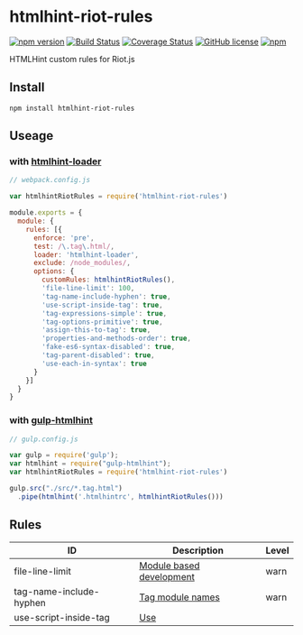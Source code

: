 # htmlhint-riot-rules

[![npm version](https://badge.fury.io/js/htmlhint-riot-rules.svg)](https://badge.fury.io/js/htmlhint-riot-rules)
[![Build Status](https://travis-ci.org/black-trooper/htmlhint-riot-rules.svg?branch=master)](https://travis-ci.org/black-trooper/htmlhint-riot-rules)
[![Coverage Status](https://coveralls.io/repos/github/black-trooper/htmlhint-riot-rules/badge.svg)](https://coveralls.io/github/black-trooper/htmlhint-riot-rules)
[![GitHub license](https://img.shields.io/github/license/black-trooper/htmlhint-riot-rules.svg)](https://github.com/black-trooper/htmlhint-riot-rules/blob/master/LICENSE)
[![npm](https://img.shields.io/npm/dm/htmlhint-riot-rules.svg)](https://www.npmtrends.com/htmlhint-riot-rules)

HTMLHint custom rules for Riot.js

## Install
```
npm install htmlhint-riot-rules
```

## Useage

### with [htmlhint-loader](https://github.com/htmlhint/htmlhint-loader)
```javascript
// webpack.config.js

var htmlhintRiotRules = require('htmlhint-riot-rules')

module.exports = {
  module: {
    rules: [{
      enforce: 'pre',
      test: /\.tag\.html/,
      loader: 'htmlhint-loader',
      exclude: /node_modules/,
      options: {
        customRules: htmlhintRiotRules(),
        'file-line-limit': 100,
        'tag-name-include-hyphen': true,
        'use-script-inside-tag': true,
        'tag-expressions-simple': true,
        'tag-options-primitive': true,
        'assign-this-to-tag': true,
        'properties-and-methods-order': true,
        'fake-es6-syntax-disabled': true,
        'tag-parent-disabled': true,
        'use-each-in-syntax': true
      }
    }]
  }
}
```


### with [gulp-htmlhint](https://github.com/bezoerb/gulp-htmlhint)
```javascript
// gulp.config.js

var gulp = require('gulp');
var htmlhint = require("gulp-htmlhint");
var htmlhintRiotRules = require('htmlhint-riot-rules')

gulp.src("./src/*.tag.html")
  .pipe(htmlhint('.htmlhintrc', htmlhintRiotRules()))
```

## Rules
|ID|Description|Level|
|--|-----------|-----|
|file-line-limit|[Module based development](https://github.com/voorhoede/riotjs-style-guide#module-based-development)|warn|
|tag-name-include-hyphen|[Tag module names](https://github.com/voorhoede/riotjs-style-guide#tag-module-names)|warn|
|use-script-inside-tag|[Use <script> inside tag](https://github.com/voorhoede/riotjs-style-guide#use-script-inside-tag)|warn|
|tag-expressions-simple|[Keep tag expressions simple](https://github.com/voorhoede/riotjs-style-guide#keep-tag-expressions-simple)|warn|
|tag-options-primitive|[Keep tag options primitive](https://github.com/voorhoede/riotjs-style-guide#keep-tag-options-primitive)|warn|
|assign-this-to-tag|[Assign this to tag](https://github.com/voorhoede/riotjs-style-guide#assign-this-to-tag)|warn|
|properties-and-methods-order|[Put tag properties and methods on top](https://github.com/voorhoede/riotjs-style-guide#put-tag-properties-and-methods-on-top)|warn|
|fake-es6-syntax-disabled|[Avoid fake ES6 syntax](https://github.com/voorhoede/riotjs-style-guide#avoid-fake-es6-syntax)|warn|
|tag-parent-disabled|[Avoid `tag.parent`](https://github.com/voorhoede/riotjs-style-guide#avoid-tagparent)|warn|
|use-each-in-syntax|[Use `each ... in` syntax](https://github.com/voorhoede/riotjs-style-guide#use-each--in-syntax)|warn|


## Options
You can specify rules to disable with JSON arguments. 
By default all rules are turned on and it is up to you to disable them.

```javascript
var htmlhintRiotRules = require('htmlhint-riot-rules')

var customRules = htmlhintRiotRules({
  'avoid-tag-parent': false
})
```
